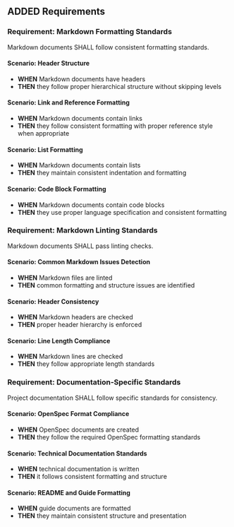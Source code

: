 ## ADDED Requirements

### Requirement: Markdown Formatting Standards

Markdown documents SHALL follow consistent formatting standards.

#### Scenario: Header Structure

- **WHEN** Markdown documents have headers
- **THEN** they follow proper hierarchical structure without skipping levels

#### Scenario: Link and Reference Formatting

- **WHEN** Markdown documents contain links
- **THEN** they follow consistent formatting with proper reference style when appropriate

#### Scenario: List Formatting

- **WHEN** Markdown documents contain lists
- **THEN** they maintain consistent indentation and formatting

#### Scenario: Code Block Formatting

- **WHEN** Markdown documents contain code blocks
- **THEN** they use proper language specification and consistent formatting

### Requirement: Markdown Linting Standards

Markdown documents SHALL pass linting checks.

#### Scenario: Common Markdown Issues Detection

- **WHEN** Markdown files are linted
- **THEN** common formatting and structure issues are identified

#### Scenario: Header Consistency

- **WHEN** Markdown headers are checked
- **THEN** proper header hierarchy is enforced

#### Scenario: Line Length Compliance

- **WHEN** Markdown lines are checked
- **THEN** they follow appropriate length standards

### Requirement: Documentation-Specific Standards

Project documentation SHALL follow specific standards for consistency.

#### Scenario: OpenSpec Format Compliance

- **WHEN** OpenSpec documents are created
- **THEN** they follow the required OpenSpec formatting standards

#### Scenario: Technical Documentation Standards

- **WHEN** technical documentation is written
- **THEN** it follows consistent formatting and structure

#### Scenario: README and Guide Formatting

- **WHEN** guide documents are formatted
- **THEN** they maintain consistent structure and presentation
